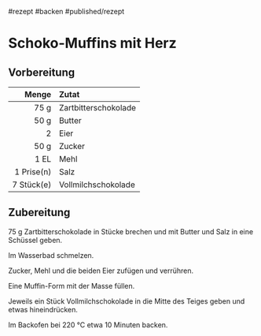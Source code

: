 #rezept #backen #published/rezept  

# Schoko-Muffins mit Herz

## Vorbereitung

|      Menge | Zutat                |
| ----------:|:-------------------- |
|       75 g | Zartbitterschokolade |
|       50 g | Butter               |
|          2 | Eier                 | 
|       50 g | Zucker               |
|       1 EL | Mehl                 |
| 1 Prise(n) | Salz                 |
| 7 Stück(e) | Vollmilchschokolade  |

## Zubereitung

 75 g Zartbitterschokolade in Stücke brechen und mit Butter und Salz in eine Schüssel geben.
 
 Im Wasserbad schmelzen. 
 
 Zucker, Mehl und die beiden Eier zufügen und verrühren.
 
Eine Muffin-Form mit der Masse füllen. 

Jeweils ein Stück Vollmilchschokolade in die Mitte des Teiges geben und etwas hineindrücken. 

Im Backofen bei 220 °C etwa 10 Minuten backen.


